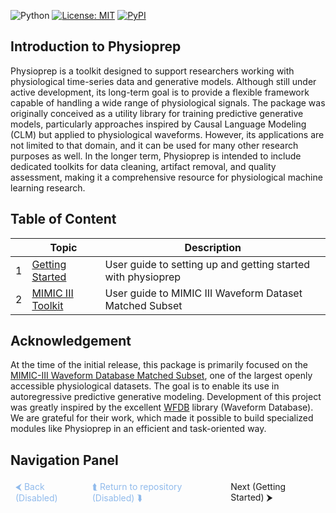 ![Python](https://img.shields.io/badge/python-3.10-2ca02c?style=flat&labelColor=2f2f4f)
[![License: MIT](https://img.shields.io/badge/license-MIT-1f77b4?style=flat&labelColor=2f2f4f)](./LICENSE)
[![PyPI](https://img.shields.io/pypi/v/physioprep?style=flat&labelColor=2f2f4f&color=green)](https://pypi.org/project/physioprep/)

<!-- [![Coverage](https://img.shields.io/codecov/c/github/username/physioprep?style=flat&labelColor=2f2f4f)](https://codecov.io/gh/username/physioprep) -->
<!-- ![Contributions](https://img.shields.io/badge/contributions-Welcome-brightgreen?style=flat&labelColor=2f2f4f) -->
<!-- ![Last Commit](https://img.shields.io/github/last-commit/username/physioprep?style=flat&labelColor=2f2f4f) -->
<!-- ![Stars](https://img.shields.io/github/stars/username/physioprep?style=social) -->

## Introduction to Physioprep
Physioprep is a toolkit designed to support researchers working with physiological time-series data and generative models. Although still under active development, its long-term goal is to provide a flexible framework capable of handling a wide range of physiological signals. The package was originally conceived as a utility library for training predictive generative models, particularly approaches inspired by Causal Language Modeling (CLM) but applied to physiological waveforms. However, its applications are not limited to that domain, and it can be used for many other research purposes as well. In the longer term, Physioprep is intended to include dedicated toolkits for data cleaning, artifact removal, and quality assessment, making it a comprehensive resource for physiological machine learning research.

## Table of Content
|    | Topic                                                  | Description                                                  |
|----|--------------------------------------------------------|--------------------------------------------------------------|
|  1 | [Getting Started](./docs/markdowns/getting_started.md) | User guide to setting up and getting started with physioprep |
|  2 | [MIMIC III Toolkit](./docs/markdowns/mimic_iii_tk.md)  | User guide to MIMIC III Waveform Dataset Matched Subset      |

## Acknowledgement
At the time of the initial release, this package is primarily focused on the [MIMIC-III Waveform Database Matched Subset](https://physionet.org/content/mimic3wdb-matched/1.0/), one of the largest openly accessible physiological datasets. The goal is to enable its use in autoregressive predictive generative modeling. Development of this project was greatly inspired by the excellent [WFDB](https://wfdb.readthedocs.io/en/latest/index.html) library (Waveform Database). We are grateful for their work, which made it possible to build specialized modules like Physioprep in an efficient and task-oriented way.

## Navigation Panel
<div style="display: flex; justify-content: space-between; width: 100%;">
  <a href="/" style="color: #4a90e2; text-decoration: none; padding: 4px 8px; pointer-events: none; opacity: 0.6;">&#x2B9C; Back (Disabled)</a>
  <a href="/" style="color: #4a90e2; text-decoration: none; padding: 4px 8px; pointer-events: none; opacity: 0.6;">&#x2BAC; Return to repository (Disabled) &#x2BAF;</a>
  <a href="/docs/markdowns/getting_started.md" style="text-decoration: none; padding: 4px 8px;">Next (Getting Started) &#x2B9E;</a>
</div>